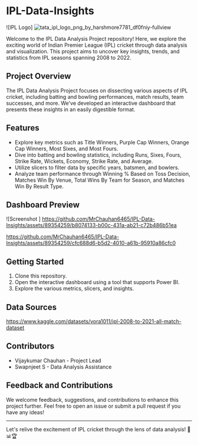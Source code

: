 # IPL-Data-Insights

![IPL Logo]
![tata_ipl_logo_png_by_harshmore7781_df0fniy-fullview](https://github.com/MrChauhan6465/IPL-Data-Insights/assets/89354259/66eacff0-65a4-4eb8-a6f6-8785a5b3787c)


Welcome to the IPL Data Analysis Project repository! Here, we explore the exciting world of Indian Premier League (IPL) cricket through data analysis and visualization. This project aims to uncover key insights, trends, and statistics from IPL seasons spanning 2008 to 2022.

## Project Overview

The IPL Data Analysis Project focuses on dissecting various aspects of IPL cricket, including batting and bowling performances, match results, team successes, and more. We've developed an interactive dashboard that presents these insights in an easily digestible format.

## Features

- Explore key metrics such as Title Winners, Purple Cap Winners, Orange Cap Winners, Most Sixes, and Most Fours.
- Dive into batting and bowling statistics, including Runs, Sixes, Fours, Strike Rate, Wickets, Economy, Strike Rate, and Average.
- Utilize slicers to filter data by specific years, batsmen, and bowlers.
- Analyze team performance through Winning % Based on Toss Decision, Matches Win By Venue, Total Wins By Team for Season, and Matches Win By Result Type.

## Dashboard Preview

![Screenshot ]
https://github.com/MrChauhan6465/IPL-Data-Insights/assets/89354259/b8074133-b00c-431a-ab21-c72b486b51ea

https://github.com/MrChauhan6465/IPL-Data-Insights/assets/89354259/cfc688d6-b5d2-4010-a61b-95910a86cfc0



## Getting Started

1. Clone this repository.
2. Open the interactive dashboard using a tool that supports Power BI.
3. Explore the various metrics, slicers, and insights.

## Data Sources

https://www.kaggle.com/datasets/vora1011/ipl-2008-to-2021-all-match-dataset

## Contributors

- Vijaykumar Chauhan - Project Lead
- Swapnjeet S - Data Analysis Assistance

## Feedback and Contributions

We welcome feedback, suggestions, and contributions to enhance this project further. Feel free to open an issue or submit a pull request if you have any ideas!


---

Let's relive the excitement of IPL cricket through the lens of data analysis! 🏏📊🏆
